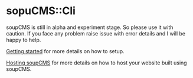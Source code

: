 # sopuCMS::Cli

soupCMS is still in alpha and experiment stage. So please use it with caution. If you face any problem raise issue with error details and I will be happy to help.

[Getting started](http://blog.soupcms.com/posts/setup-blog-site) for more details on how to setup.

[Hosting soupCMS](http://blog.soupcms.com/posts/deploying-on-heroku) for more details on how to host your website built using soupCMS.




